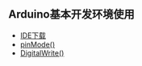Arduino基本开发环境使用
---
* [IDE下载](https://www.arduino.cc/en/Main/Software)
* [pinMode()](https://www.arduino.cc/en/Reference/PinMode)
* [DigitalWrite()](https://www.arduino.cc/en/Reference/DigitalWrite)
